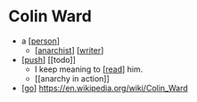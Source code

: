 # Colin Ward

- a [[person]] 
  - [[anarchist]] [[writer]]
- [[push]] [[todo]]
  - I keep meaning to [[read]] him.
  - [[anarchy in action]]
- [[go]] https://en.wikipedia.org/wiki/Colin_Ward


[//begin]: # "Autogenerated link references for markdown compatibility"
[person]: person "Person"
[anarchist]: anarchist "Anarchist"
[writer]: writer "Writer"
[push]: push "Push"
[do]: do "Do"
[read]: read "Read"
[go]: go "Go"
[//end]: # "Autogenerated link references"